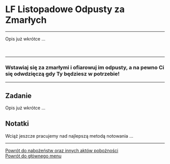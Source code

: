 # <span class="status status-list"><span class="status status-worship">LF</span> Listopadowe Odpusty za Zmarłych</span>
---
Opis już wkrótce ...
<br />
<br />
<br />

---
### Wstawiaj się za zmarłymi i ofiarowuj im odpusty, a na pewno Ci się odwdzięczą gdy Ty będziesz w potrzebie!

---
## Zadanie
Opis już wkrótce ...
## Notatki
Wciąż jeszcze pracujemy nad najlepszą metodą notowania ...

---
[Powrót do nabożeństw oraz innych aktów pobożności](jak_uczestniczyc_w_nabozenstwach_oraz_inne_akty_poboznosci.md)  
[Powrót do głównego menu](index.md)
